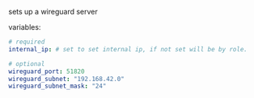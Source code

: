 sets up a wireguard server

variables:
```yaml
# required
internal_ip: # set to set internal ip, if not set will be by role.

# optional
wireguard_port: 51820
wireguard_subnet: "192.168.42.0"
wireguard_subnet_mask: "24"
```